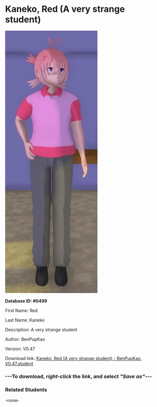 # Kaneko, Red (A very strange student)

<img src="Files/Kaneko, Red (A very strange student).png" title="Kaneko, Red (A very strange student) - BenPupKao, V0.47">

**Database ID: #0499**

First Name: Red

Last Name: Kaneko

Description: A very strange student

Author: BenPupKao

Version: V0.47

Download link: <a href="https://raw.githubusercontent.com/Arbiter1223/Daigaku-Gurashi-Custom-Students/master/Students/Files/Kaneko%2C%20Red%20(A%20very%20strange%20student)%20-%20BenPupKao%2C%20V0.47.student">Kaneko, Red (A very strange student) - BenPupKao, V0.47.student</a>

### ---**To download, _right-click_ the link, and select _"Save as"_**---

### Related Students

-none-
